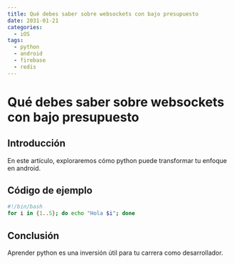 ```yaml
---
title: Qué debes saber sobre websockets con bajo presupuesto
date: 2031-01-21
categories:
  - iOS
tags:
  - python
  - android
  - firebase
  - redis
---
```


# Qué debes saber sobre websockets con bajo presupuesto

## Introducción

En este artículo, exploraremos cómo python puede transformar tu enfoque en android.

## Código de ejemplo

```bash
#!/bin/bash
for i in {1..5}; do echo "Hola $i"; done
```

## Conclusión

Aprender python es una inversión útil para tu carrera como desarrollador.